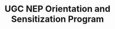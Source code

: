 ---
title: UGC NEP Orientation and Sensitization Program  
institute: Malaviya Mission Teacher Training Programme, Tezpur Universty
year: 04-13 June, 2024
---